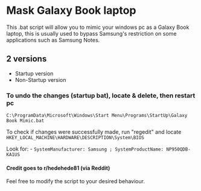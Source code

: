 # Mask Galaxy Book laptop
This .bat script will allow you to mimic your windows pc as a Galaxy Book laptop, this is usually used to bypass Samsung's restriction on some applications such as Samsung Notes.
## 2 versions
- Startup version
- Non-Startup version


### To undo the changes (startup bat), locate & delete, then restart pc
`C:\ProgramData\Microsoft\Windows\Start Menu\Programs\StartUp\Galaxy Book Mimic.bat`

To check if changes were successfully made, run "regedit" and locate
`HKEY_LOCAL_MACHINE\HARDWARE\DESCRIPTION\System\BIOS`

Look for: -
`SystemManufacturer: Samsung ;
SystemProductName: NP950QDB-KA1US`

#### Credit goes to r/hedehede81 (via Reddit)
Feel free to modify the script to your desired behaviour.
